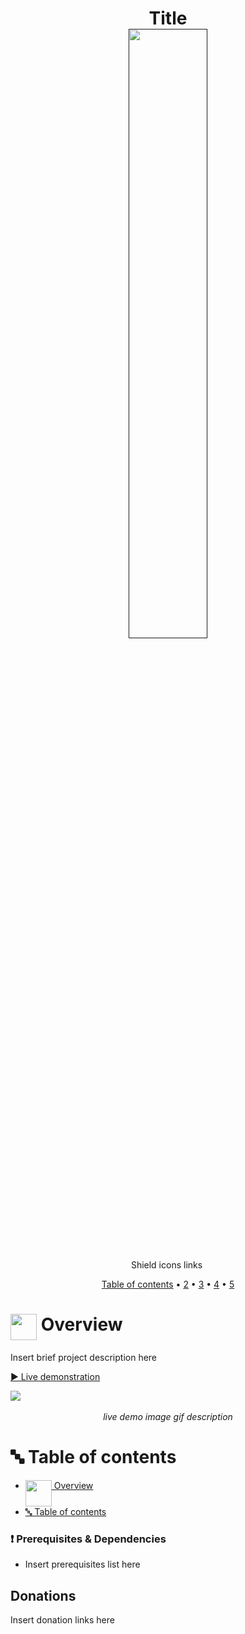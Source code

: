 <h1 align="center">Title<br>
<a href="">
  <img align="center" src="" width="50%" height="auto"/>
</a><br>
</h1>

<p align="center">Shield icons links
  <a href="">
    <img src="" alt="">
  </a>
</p>

<p align="center">
  <a href="#-table-of-contents">Table of contents</a>
  •
  <a href="#">2</a>
  •
  <a href="#">3</a>
  •
  <a href="#">4</a>
  •
  <a href="#">5</a>
</p>

# <img src="" alt="" height="42" width="42" align="top"/> Overview

Insert brief project description here

[▶️ Live demonstration](https://dorielrivalet.github.io/calculator)

<p style="text-align: center;">
<img src="./img/demo.gif" style="display: block; margin: auto;">
<br><em>live demo image gif description</em>
</p>

# 🔤 Table of contents

- [<img src="" alt="" height="42" width="42" align="top"/> Overview](#-overview)
- [🔤 Table of contents](#-table-of-contents)


### ❗ Prerequisites & Dependencies

- Insert prerequisites list here

## Donations

Insert donation links here
